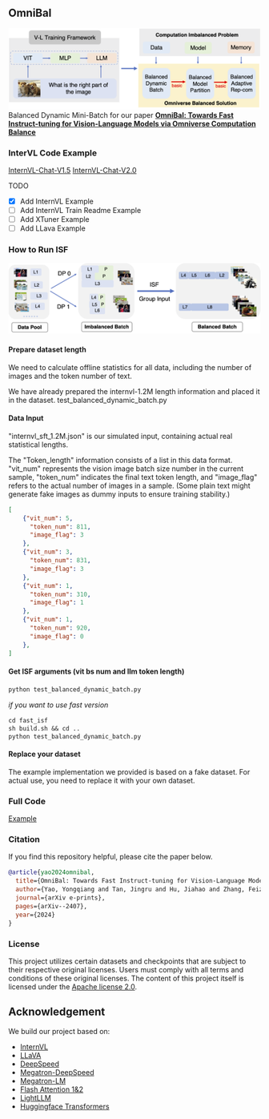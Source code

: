 ## OmniBal

![framework](./images/framework.png)
Balanced Dynamic Mini-Batch for our paper
**[OmniBal: Towards Fast Instruct-tuning for Vision-Language Models via  Omniverse Computation Balance](https://arxiv.org/abs/2407.20761)**

### InterVL Code Example

[InternVL-Chat-V1.5](https://github.com/ModelTC/InternVL/tree/OmniBal_V1.5)
[InternVL-Chat-V2.0](https://github.com/ModelTC/InternVL/tree/OmniBal_V2.0)

TODO
- [x] Add InternVL Example
- [ ] Add InternVL Train Readme Example
- [ ] Add XTuner Example
- [ ] Add LLava Example

### How to Run ISF
![ISF](./images/data_group.png)

#### Prepare dataset length

We need to calculate offline statistics for all data, including the number of images and the token number of text.

We have already prepared the internvl-1.2M length information and placed it in the dataset.
test_balanced_dynamic_batch.py

#### Data Input

"internvl_sft_1.2M.json" is our simulated input, containing actual real statistical lengths.

The "Token_length" information consists of a list in this data format. "vit_num" represents the vision image batch size number in the current sample, "token_num" indicates the final text token length, and "image_flag" refers to the actual number of images in a sample. (Some plain text might generate fake images as dummy inputs to ensure training stability.)

```json
[
    {"vit_num": 5,
      "token_num": 811,
      "image_flag": 3
    },
    {"vit_num": 3,
      "token_num": 831,
      "image_flag": 3
    },
    {"vit_num": 1,
      "token_num": 310,
      "image_flag": 1
    },
    {"vit_num": 1,
      "token_num": 920,
      "image_flag": 0
    },
]

```

#### Get ISF arguments (vit bs num and llm token length)

```python
python test_balanced_dynamic_batch.py
```

*if you want to use fast version*

```
cd fast_isf
sh build.sh && cd ..
python test_balanced_dynamic_batch.py
```

#### Replace your dataset

The example implementation we provided is based on a fake dataset. For actual use, you need to replace it with your own dataset.

### Full Code

[Example](https://github.com/ModelTC/EasyLLM)



### Citation
If you find this repository helpful, please cite the paper below.

```bibtex
@article{yao2024omnibal,
  title={OmniBal: Towards Fast Instruct-tuning for Vision-Language Models via Omniverse Computation Balance},
  author={Yao, Yongqiang and Tan, Jingru and Hu, Jiahao and Zhang, Feizhao and Jin, Xin and Li, Bo and Gong, Ruihao and Liu, Pengfei},
  journal={arXiv e-prints},
  pages={arXiv--2407},
  year={2024}
}
```

### License
This project utilizes certain datasets and checkpoints that are subject to their respective original licenses. Users must comply with all terms and conditions of these original licenses.
The content of this project itself is licensed under the [Apache license 2.0](./LICENSE).

## Acknowledgement

We build our project based on:
- [InternVL](https://github.com/OpenGVLab/InternVL)
- [LLaVA](https://github.com/haotian-liu/LLaVA)
- [DeepSpeed](https://github.com/microsoft/DeepSpeed.git)
- [Megatron-DeepSpeed](https://github.com/microsoft/Megatron-DeepSpeed.git)
- [Megatron-LM](https://github.com/NVIDIA/Megatron-LM.git)
- [Flash Attention 1&2](https://github.com/Dao-AILab/flash-attention)
- [LightLLM](https://github.com/ModelTC/lightllm)
- [Huggingface Transformers](https://github.com/huggingface/transformers.git)




